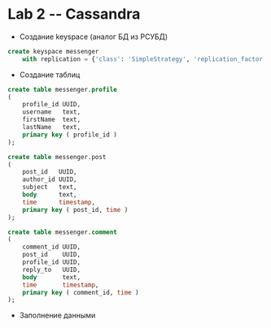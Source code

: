 # Lab 2 -- Cassandra
- Создание keyspace (аналог БД из РСУБД)
```sql
create keyspace messenger
    with replication = {'class': 'SimpleStrategy', 'replication_factor': 1};

```
- Создание таблиц
```sql
create table messenger.profile
(
    profile_id UUID,
    username   text,
    firstName  text,
    lastName   text,
    primary key ( profile_id )
);

create table messenger.post
(
    post_id   UUID,
    author_id UUID,
    subject   text,
    body      text,
    time      timestamp,
    primary key ( post_id, time )
);

create table messenger.comment
(
    comment_id UUID,
    post_id    UUID,
    profile_id UUID,
    reply_to   UUID,
    body       text,
    time       timestamp,
    primary key ( comment_id, time )
);
```
- Заполнение данными

